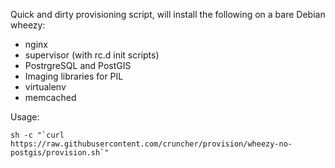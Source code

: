 Quick and dirty provisioning script, will install the following on a bare Debian wheezy:

* nginx
* supervisor (with rc.d init scripts)
* PostrgreSQL and PostGIS
* Imaging libraries for PIL
* virtualenv
* memcached


Usage:

    sh -c "`curl https://raw.githubusercontent.com/cruncher/provision/wheezy-no-postgis/provision.sh`"

    
